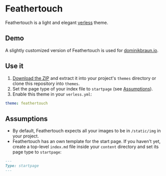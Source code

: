 # Feathertouch

Feathertouch is a light and elegant [verless](https://github.com/verless/verless) theme.

## Demo

A slightly customized version of Feathertouch is used for [dominikbraun.io](https://dominikbraun.io).

## Use it

1. [Download the ZIP](https://github.com/dominikbraun/feathertouch/archive/main.zip) and extract it into your project's `themes` directory
or clone this repository into `themes`.
2. Set the page type of your index file to `startpage` (see [Assumptions](#assumptions)).
3. Enable this theme in your `verless.yml`:

```yaml
theme: feathertouch
```

## Assumptions

* By default, Feathertouch expects all your images to be in `/static/img` in your project.
* Feathertouch has an own template for the start page. If you haven't yet, create a top-level `index.md` file inside
your `content` directory and set its page type to `startpage`:

```markdown
---
Type: startpage
---
```
